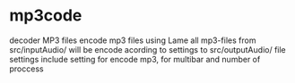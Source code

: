 # mp3code
decoder MP3 files
encode mp3 files using Lame
all mp3-files from src/inputAudio/ will be encode acording to settings to src/outputAudio/
file settings include setting for encode mp3, for multibar and number of proccess
